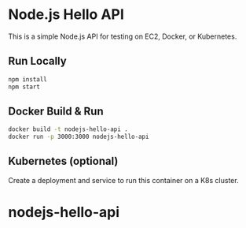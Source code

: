 # Node.js Hello API

This is a simple Node.js API for testing on EC2, Docker, or Kubernetes.

## Run Locally

```bash
npm install
npm start
```

## Docker Build & Run

```bash
docker build -t nodejs-hello-api .
docker run -p 3000:3000 nodejs-hello-api
```

## Kubernetes (optional)

Create a deployment and service to run this container on a K8s cluster.
# nodejs-hello-api
